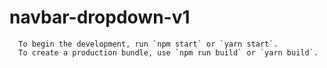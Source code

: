 # navbar-dropdown-v1

      To begin the development, run `npm start` or `yarn start`.
      To create a production bundle, use `npm run build` or `yarn build`.
